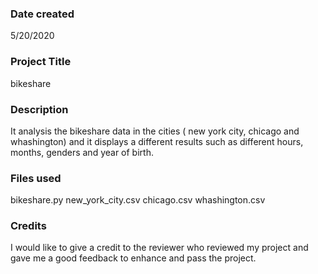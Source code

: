### Date created
5/20/2020

### Project Title
bikeshare

### Description
It analysis the bikeshare data in the cities ( new york city, chicago and whashington) and it displays a different results such as different hours, months, genders and year of birth.

### Files used
bikeshare.py
new_york_city.csv
chicago.csv
whashington.csv

### Credits
I would like to give a credit to the reviewer who reviewed my project and gave me a good feedback to enhance and pass the project. 
